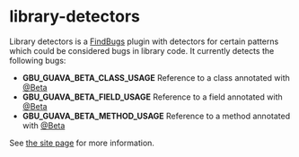 library-detectors
=================


<p>
      Library detectors is a <a class="externalLink" href="http://findbugs.sourceforge.net/">FindBugs</a> plugin with detectors for certain
      patterns which could be considered bugs in library code. It currently detects the following bugs:
      </p><ul>
        <li>
          <b>GBU_GUAVA_BETA_CLASS_USAGE</b>
          Reference to a class annotated with
          <a class="externalLink" href="http://docs.guava-libraries.googlecode.com/git/javadoc/com/google/common/annotations/Beta.html">@Beta</a>
        </li>
        <li>
          <b>GBU_GUAVA_BETA_FIELD_USAGE</b>
          Reference to a field annotated with
          <a class="externalLink" href="http://docs.guava-libraries.googlecode.com/git/javadoc/com/google/common/annotations/Beta.html">@Beta</a>
        </li>
        <li>
          <b>GBU_GUAVA_BETA_METHOD_USAGE</b>
          Reference to a method annotated with
          <a class="externalLink" href="http://docs.guava-libraries.googlecode.com/git/javadoc/com/google/common/annotations/Beta.html">@Beta</a>
        </li>
      </ul>

See [the site page][Site] for more information.

[Site]: http://overstock.github.com/library-detectors/

